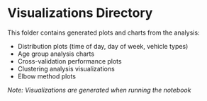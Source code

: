 # Visualizations Directory

This folder contains generated plots and charts from the analysis:

- Distribution plots (time of day, day of week, vehicle types)
- Age group analysis charts
- Cross-validation performance plots
- Clustering analysis visualizations
- Elbow method plots

*Note: Visualizations are generated when running the notebook*
